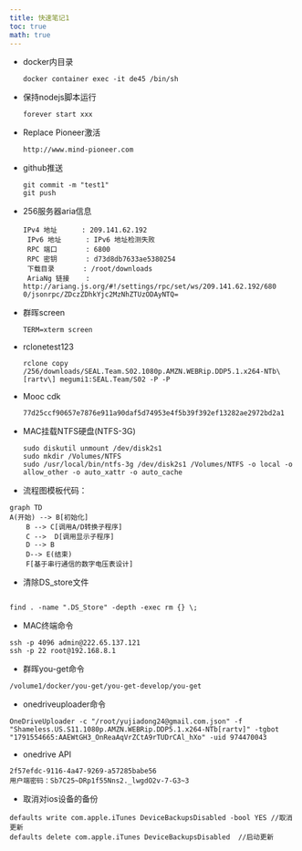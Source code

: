 ```yaml
---
title: 快速笔记1
toc: true
math: true
---
```


- docker内目录

  ```shell
  docker container exec -it de45 /bin/sh
  ```

- 保持nodejs脚本运行

  ```shell
  forever start xxx
  ```

- Replace Pioneer激活

  ```shell
  http://www.mind-pioneer.com
  ```

- github推送

  ```shell
  git commit -m "test1"
  git push
  ```

- 256服务器aria信息

  ```shell
  IPv4 地址      : 209.141.62.192
   IPv6 地址      : IPv6 地址检测失败
   RPC 端口       : 6800
   RPC 密钥       : d73d8db7633ae5380254
   下载目录       : /root/downloads
   AriaNg 链接    : http://ariang.js.org/#!/settings/rpc/set/ws/209.141.62.192/680
  0/jsonrpc/ZDczZDhkYjc2MzNhZTUzODAyNTQ=
  ```

- 群晖screen

  ```shell
  TERM=xterm screen
  ```

- rclonetest123

  ```shell
  rclone copy /256/downloads/SEAL.Team.S02.1080p.AMZN.WEBRip.DDP5.1.x264-NTb\[rartv\] megumi1:SEAL.Team/S02 -P -P
  ```

- Mooc cdk

  ```shell
  77d25ccf90657e7876e911a90daf5d74953e4f5b39f392ef13282ae2972bd2a1
  ```
  
- MAC挂载NTFS硬盘(NTFS-3G)

  ```shell
  sudo diskutil unmount /dev/disk2s1
  sudo mkdir /Volumes/NTFS
  sudo /usr/local/bin/ntfs-3g /dev/disk2s1 /Volumes/NTFS -o local -o allow_other -o auto_xattr -o auto_cache
  ```

- 流程图模板代码：

```mermaid
graph TD
A(开始) --> B[初始化]
    B --> C[调用A/D转换子程序]
    C -->  D[调用显示子程序]
    D --> B
    D--> E(结束)
    F[基于串行通信的数字电压表设计]
```

- 清除DS_store文件

```shell

find . -name ".DS_Store" -depth -exec rm {} \;

```

- MAC终端命令

```shell
ssh -p 4096 admin@222.65.137.121
ssh -p 22 root@192.168.8.1

```

- 群晖you-get命令

```shell
/volume1/docker/you-get/you-get-develop/you-get
```

- onedriveuploader命令

```shell
OneDriveUploader -c "/root/yujiadong24@gmail.com.json" -f "Shameless.US.S11.1080p.AMZN.WEBRip.DDP5.1.x264-NTb[rartv]" -tgbot "1791554665:AAEWtGH3_OnReaAqVrZCtA9rTUDrCAl_hXo" -uid 974470043
```

- onedrive API

```shell
2f57efdc-9116-4a47-9269-a57285babe56
用户端密码：Sb7C25~DRp1f55Nns2._lwgdO2v-7-G3~3
```

- 取消对ios设备的备份

``` shell
defaults write com.apple.iTunes DeviceBackupsDisabled -bool YES //取消更新
defaults delete com.apple.iTunes DeviceBackupsDisabled  //启动更新
```

